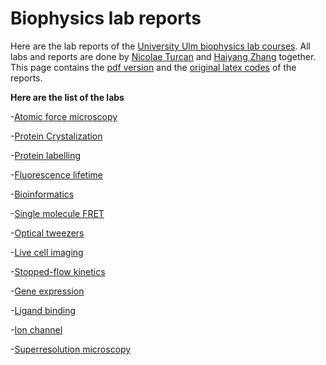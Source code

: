 # Biophysics lab reports
Here are the lab reports of the [University Ulm biophysics lab courses](https://www.uni-ulm.de/nawi/international-masters-degree-programmes/current-students/biophysics/biophysicslab/). All labs and reports are done by [Nicolae Turcan](<nicolae.turcan@uni-ulm.de>) and [Haiyang Zhang](<haiyang.zhang@uni-ulm.de>) together. This page contains the [pdf version](Reports/) and the [original latex codes](Original%20latex%20codes/) of the reports.  

**Here are the list of the labs**  

-[Atomic force microscopy](Reports/1.Atomic%20force%20microscopy.pdf)

-[Protein Crystalization](Reports/2.Protein%20crystalization.pdf)

-[Protein labelling](Reports/3.Protein%20labelling.pdf)

-[Fluorescence lifetime](Reports/4.Fluorescence%20lifetime.pdf)

-[Bioinformatics](Reports/5.Bioinformatics.pdf)

-[Single molecule FRET](Reports/6.Single%20molecule%20FRET.pdf)

-[Optical tweezers](Reports/7.Optical%20tweezers.pdf)

-[Live cell imaging](Reports/8.Live%20cell%20imaging.pdf)

-[Stopped-flow kinetics](Reports/9.Stopped\-flow%20kinetics.pdf)

-[Gene expression](Reports/10.Gene%20expression.pdf)

-[Ligand binding](Reports/11.Ligand%20binding.pdf)

-[Ion channel](Reports/12.Ion%20channel.pdf)

-[Superresolution microscopy](Reports/13.Superresolution%20Microscopy.pdf)
